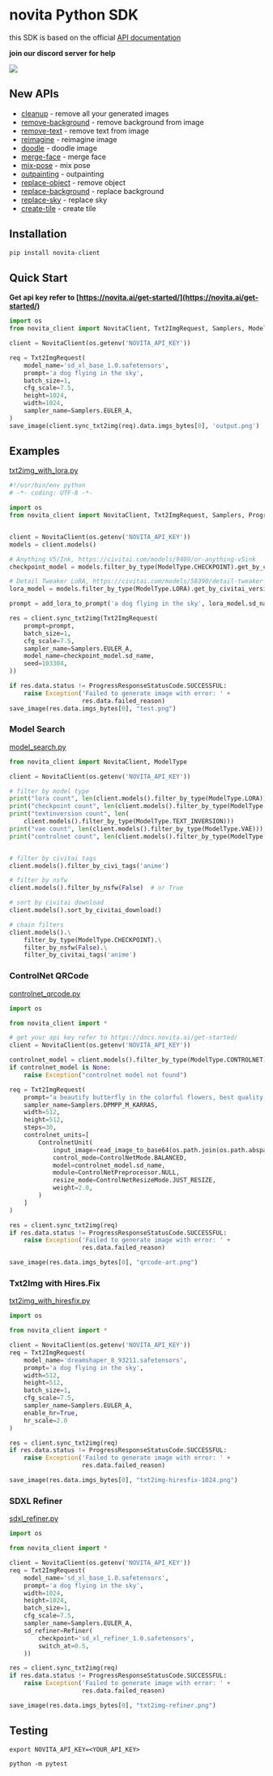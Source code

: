 # novita Python SDK

this SDK is based on the official [API documentation](https://docs.novita.ai/)

**join our discord server for help**

[![](https://dcbadge.vercel.app/api/server/Gevn47RAjk)](https://discord.gg/Gevn47RAjk) 

## New APIs

- [cleanup](./examples/cleanup.py) - remove all your generated images
- [remove-background](./examples/remove-background.py) - remove background from image
- [remove-text](./examples/remove-text.py) - remove text from image
- [reimagine](./examples/reimagine.py) - reimagine image
- [doodle](./examples/doodle.py) - doodle image
- [merge-face](./examples/merge-face.py) - merge face
- [mix-pose](./examples/mix-pose.py) - mix pose
- [outpainting](./examples/outpainting.py) - outpainting
- [replace-object](./examples/remove-object.py) - remove object
- [replace-background](./examples/replace-background.py) - replace background
- [replace-sky](./examples/replace-sky.py) - replace sky
- [create-tile](./examples/create-tile.py) - create tile



## Installation

```bash
pip install novita-client
```

## Quick Start

**Get api key refer to [https://novita.ai/get-started/](https://novita.ai/get-started/)**

```python
import os
from novita_client import NovitaClient, Txt2ImgRequest, Samplers, ModelType, save_image

client = NovitaClient(os.getenv('NOVITA_API_KEY'))

req = Txt2ImgRequest(
    model_name='sd_xl_base_1.0.safetensors',
    prompt='a dog flying in the sky',
    batch_size=1,
    cfg_scale=7.5,
    height=1024,
    width=1024,
    sampler_name=Samplers.EULER_A,
)
save_image(client.sync_txt2img(req).data.imgs_bytes[0], 'output.png')
```

## Examples

[txt2img_with_lora.py](./examples/txt2img_with_lora.py)

```python
#!/usr/bin/env python
# -*- coding: UTF-8 -*-

import os
from novita_client import NovitaClient, Txt2ImgRequest, Samplers, ProgressResponseStatusCode, ModelType, add_lora_to_prompt, save_image


client = NovitaClient(os.getenv('NOVITA_API_KEY'))
models = client.models()

# Anything V5/Ink, https://civitai.com/models/9409/or-anything-v5ink
checkpoint_model = models.filter_by_type(ModelType.CHECKPOINT).get_by_civitai_version_id(90854)

# Detail Tweaker LoRA, https://civitai.com/models/58390/detail-tweaker-lora-lora
lora_model = models.filter_by_type(ModelType.LORA).get_by_civitai_version_id(62833)

prompt = add_lora_to_prompt('a dog flying in the sky', lora_model.sd_name, "0.8")

res = client.sync_txt2img(Txt2ImgRequest(
    prompt=prompt,
    batch_size=1,
    cfg_scale=7.5,
    sampler_name=Samplers.EULER_A,
    model_name=checkpoint_model.sd_name,
    seed=103304,
))

if res.data.status != ProgressResponseStatusCode.SUCCESSFUL:
    raise Exception('Failed to generate image with error: ' +
                    res.data.failed_reason)
save_image(res.data.imgs_bytes[0], "test.png")
```

### Model Search

[model_search.py](./examples/model_search.py)

```python
from novita_client import NovitaClient, ModelType

client = NovitaClient(os.getenv('NOVITA_API_KEY'))

# filter by model type
print("lora count", len(client.models().filter_by_type(ModelType.LORA)))
print("checkpoint count", len(client.models().filter_by_type(ModelType.CHECKPOINT)))
print("textinversion count", len(
    client.models().filter_by_type(ModelType.TEXT_INVERSION)))
print("vae count", len(client.models().filter_by_type(ModelType.VAE)))
print("controlnet count", len(client.models().filter_by_type(ModelType.CONTROLNET)))


# filter by civitai tags
client.models().filter_by_civi_tags('anime')

# filter by nsfw
client.models().filter_by_nsfw(False)  # or True

# sort by civitai download
client.models().sort_by_civitai_download()

# chain filters
client.models().\
    filter_by_type(ModelType.CHECKPOINT).\
    filter_by_nsfw(False).\
    filter_by_civitai_tags('anime')
```

### ControlNet QRCode

[controlnet_qrcode.py](./examples/controlnet_qrcode.py)

```python
import os

from novita_client import *

# get your api key refer to https://docs.novita.ai/get-started/
client = NovitaClient(os.getenv('NOVITA_API_KEY'))

controlnet_model = client.models().filter_by_type(ModelType.CONTROLNET).get_by_name("control_v1p_sd15_qrcode_monster_v2")
if controlnet_model is None:
    raise Exception("controlnet model not found")

req = Txt2ImgRequest(
    prompt="a beautify butterfly in the colorful flowers, best quality, best details, masterpiece",
    sampler_name=Samplers.DPMPP_M_KARRAS,
    width=512,
    height=512,
    steps=30,
    controlnet_units=[
        ControlnetUnit(
            input_image=read_image_to_base64(os.path.join(os.path.abspath(os.path.dirname(__file__)), "fixtures/qrcode.png")),
            control_mode=ControlNetMode.BALANCED,
            model=controlnet_model.sd_name,
            module=ControlNetPreprocessor.NULL,
            resize_mode=ControlNetResizeMode.JUST_RESIZE,
            weight=2.0,
        )
    ]
)

res = client.sync_txt2img(req)
if res.data.status != ProgressResponseStatusCode.SUCCESSFUL:
    raise Exception('Failed to generate image with error: ' +
                    res.data.failed_reason)

save_image(res.data.imgs_bytes[0], "qrcode-art.png")
```

### Txt2Img with Hires.Fix

[txt2img_with_hiresfix.py](./examples/txt2img_with_hiresfix.py)

```python
import os

from novita_client import *

client = NovitaClient(os.getenv('NOVITA_API_KEY'))
req = Txt2ImgRequest(
    model_name='dreamshaper_8_93211.safetensors',
    prompt='a dog flying in the sky',
    width=512,
    height=512,
    batch_size=1,
    cfg_scale=7.5,
    sampler_name=Samplers.EULER_A,
    enable_hr=True,
    hr_scale=2.0
)

res = client.sync_txt2img(req)
if res.data.status != ProgressResponseStatusCode.SUCCESSFUL:
    raise Exception('Failed to generate image with error: ' +
                    res.data.failed_reason)

save_image(res.data.imgs_bytes[0], "txt2img-hiresfix-1024.png")
```

### SDXL Refiner

[sdxl_refiner.py](./txt2img_with_refiner.py)

```python
import os

from novita_client import *

client = NovitaClient(os.getenv('NOVITA_API_KEY'))
req = Txt2ImgRequest(
    model_name='sd_xl_base_1.0.safetensors',
    prompt='a dog flying in the sky',
    width=1024,
    height=1024,
    batch_size=1,
    cfg_scale=7.5,
    sampler_name=Samplers.EULER_A,
    sd_refiner=Refiner(
        checkpoint='sd_xl_refiner_1.0.safetensors',
        switch_at=0.5,
    ))

res = client.sync_txt2img(req)
if res.data.status != ProgressResponseStatusCode.SUCCESSFUL:
    raise Exception('Failed to generate image with error: ' +
                    res.data.failed_reason)

save_image(res.data.imgs_bytes[0], "txt2img-refiner.png")
```

## Testing

```
export NOVITA_API_KEY=<YOUR_API_KEY>

python -m pytest
```
